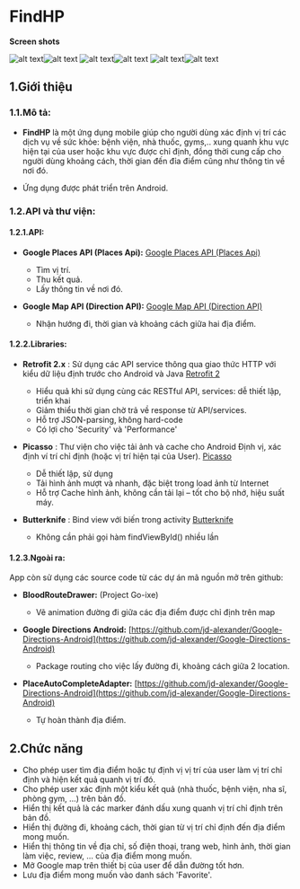 
# FindHP

**Screen shots**

![alt text](https://i.imgur.com/00AlTcA.png)![alt text](https://i.imgur.com/BEF0e6I.png)
![alt text](https://i.imgur.com/E8PO7tQ.png)![alt text](https://i.imgur.com/vzKX3bT.png)
![alt text](https://i.imgur.com/lU5NVGJ.png)![alt text](https://i.imgur.com/lH4IWH7.png)

## 1.Giới thiệu
### 1.1.Mô tả:

- **FindHP** là một ứng dụng mobile giúp cho người dùng xác định vị trí các dịch vụ về sức khỏe: bệnh viện, nhà thuốc, gyms,.. xung quanh khu vực hiện tại của user hoặc khu vực được chỉ định, đồng thời cung cấp cho người dùng khoảng cách, thời gian đến đỉa điểm cũng như thông tin về nơi đó.

- Ứng dụng được phát triển trên Android.

### 1.2.API và thư viện:
#### 1.2.1.API:

- **Google Places API (Places Api):**
[Google Places API (Places Api)](https://developers.google.com/places/web-service/)
  - Tìm vị trí.
  - Thu kết quả.
  - Lấy thông tin về nơi đó.

- **Google Map API (Direction API):**
[Google Map API (Direction API)](https://developers.google.com/maps/documentation/directions/)
  - Nhận hướng đi, thời gian và khoảng cách giữa hai địa điểm.

#### 1.2.2.Libraries:

- **Retrofit 2.x** : Sử dụng các API service thông qua giao thức HTTP với kiểu dữ liệu định trước cho Android và Java
[Retrofit 2](http://square.github.io/retrofit/)
  - Hiểu quả khi sử dụng cùng các RESTful API, services: dễ thiết lập, triển khai
  - Giảm thiểu thời gian chờ trả về response từ API/services.
  - Hỗ trợ JSON-parsing, không hard-code
  - Có lợi cho &#39;Security&#39; và &#39;Performance&#39;

- **Picasso** : Thư viện cho việc tải ảnh và cache cho Android
Định vị, xác định ví trí chỉ định (hoặc vị trí hiện tại của User).
[Picasso](http://square.github.io/picasso/)
  - Dễ thiết lập, sử dụng
  - Tải hình ảnh mượt và nhanh, đặc biệt trong load ảnh từ Internet
  - Hỗ trợ Cache hình ảnh, không cần tải lại – tốt cho bộ nhớ, hiệu suất máy.

- **Butterknife** : Bind view với biến trong activity
[Butterknife](https://github.com/JakeWharton/butterknife)
  - Không cần phải gọi hàm findViewById() nhiều lần

#### 1.2.3.Ngoài ra:
App còn sử dụng các source code từ các dự án mã nguồn mở trên github:

- **BloodRouteDrawer:** (Project Go-ixe)
  - Vẽ animation đường đi giữa các địa điểm được chỉ định trên map
  
- **Google Directions Android:**
[https://github.com/jd-alexander/Google-Directions-Android](https://github.com/jd-alexander/Google-Directions-Android)
  - Package routing cho việc lấy đường đi, khoảng cách giữa 2 location.
  
- **PlaceAutoCompleteAdapter:**
[https://github.com/jd-alexander/Google-Directions-Android](https://github.com/jd-alexander/Google-Directions-Android)
  - Tự hoàn thành địa điểm.

## 2.Chức năng

- Cho phép user tìm địa điểm hoặc tự định vị vị trí của user làm vị trí chỉ định và hiện kết quả quanh vị trí đó.
- Cho phép user xác định một kiểu kết quả (nhà thuốc, bệnh viện, nha sĩ, phòng gym, …) trên bản đồ.
- Hiển thị kết quả là các marker đánh dấu xung quanh vị trí chỉ định trên bản đồ.
- Hiển thị đường đi, khoảng cách, thời gian từ vị trí chỉ định đến địa điểm mong muốn.
- Hiển thị thông tin về địa chỉ, số điện thoại, trang web, hình ảnh, thời gian làm việc, review, … của địa điểm mong muốn.
- Mở Google map trên thiết bị của user để dẫn đường tốt hơn.
- Lưu địa điểm mong muốn vào danh sách &#39;Favorite&#39;.




